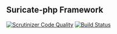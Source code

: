## Suricate-php Framework

[![Scrutinizer Code Quality](https://scrutinizer-ci.com/g/suricate-php/framework/badges/quality-score.png?b=master)](https://scrutinizer-ci.com/g/suricate-php/framework/?branch=master)
[![Build Status](https://travis-ci.org/suricate-php/framework.svg?branch=master)](https://travis-ci.org/suricate-php/framework)